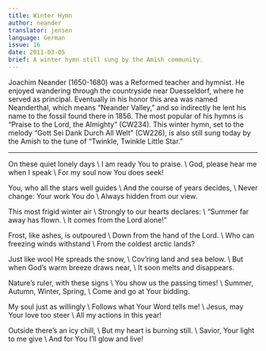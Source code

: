 ```yaml
---
title: Winter Hymn
author: neander
translator: jensen
language: German
issue: 16
date: 2011-03-05
brief: A winter hymn still sung by the Amish community.
---
```


Joachim Neander (1650-1680) was a Reformed teacher and hymnist. He enjoyed wandering through the countryside near Duesseldorf, where he served as principal. Eventually in his honor this area was named Neanderthal, which means “Neander Valley,” and so indirectly he lent his name to the fossil found there in 1856. The most popular of his hymns is “Praise to the Lord, the Almighty” (CW234). This winter hymn, set to the melody “Gott Sei Dank Durch All Welt” (CW226), is also still sung today by the Amish to the tune of “Twinkle, Twinkle Little Star.”

---

On these quiet lonely days \\
I am ready You to praise. \\
God, please hear me when I speak \\
For my soul now You does seek!

You, who all the stars well guides \\
And the course of years decides, \\
Never change: Your work You do \\
Always hidden from our view.

This most frigid winter air \\
Strongly to our hearts declares: \\
“Summer far away has flown. \\
It comes from the Lord alone!”  

Frost, like ashes, is outpoured \\
Down from the hand of the Lord. \\
Who can freezing winds withstand \\
From the coldest arctic lands?

Just like wool He spreads the snow, \\ 
Cov’ring land and sea below. \\
But when God’s warm breeze draws near, \\
It soon melts and disappears.

Nature’s ruler, with these signs \\
You show us the passing times! \\
Summer, Autumn, Winter, Spring, \\
Come and go at Your bidding.

My soul just as willingly \\
Follows what Your Word tells me! \\
Jesus, may Your love too steer \\
All my actions in this year!  

Outside there’s an icy chill, \\
But my heart is burning still. \\
Savior, Your light to me give \\
And for You I’ll glow and live!
